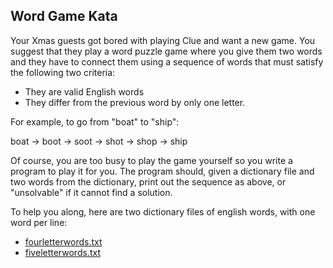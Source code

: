 ﻿Word Game Kata
-------------------------

Your Xmas guests got bored with playing Clue and want a new game. You suggest that they play a word puzzle game where you give them two words and they have to connect them using a sequence of words that must satisfy the following two criteria:

 * They are valid English words
 * They differ from the previous word by only one letter. 

For example, to go from "boat" to "ship":

  boat -> boot -> soot -> shot -> shop -> ship

Of course, you are too busy to play the game yourself so you write a program to play it for you. The program should, given a dictionary file and two words from the dictionary, print out the sequence as above, or "unsolvable" if it cannot find a solution.

To help you along, here are two dictionary files of english words, with one word per line:

 * [fourletterwords.txt](http://github.com/DTDojo/DTDojo/blob/master/src/kata11/fourletterwords.txt)
 * [fiveletterwords.txt](http://github.com/DTDojo/DTDojo/blob/master/src/kata11/fiveletterwords.txt)